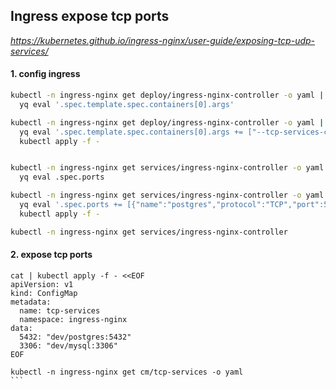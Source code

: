 ## Ingress expose tcp ports

*https://kubernetes.github.io/ingress-nginx/user-guide/exposing-tcp-udp-services/*

#### 1. config ingress
```bash
kubectl -n ingress-nginx get deploy/ingress-nginx-controller -o yaml |
  yq eval '.spec.template.spec.containers[0].args'

kubectl -n ingress-nginx get deploy/ingress-nginx-controller -o yaml |
  yq eval '.spec.template.spec.containers[0].args += ["--tcp-services-configmap=$(POD_NAMESPACE)/tcp-services","--udp-services-configmap=$(POD_NAMESPACE)/udp-services"]' |
  kubectl apply -f -


kubectl -n ingress-nginx get services/ingress-nginx-controller -o yaml |
  yq eval .spec.ports

kubectl -n ingress-nginx get services/ingress-nginx-controller -o yaml |
  yq eval '.spec.ports += [{"name":"postgres","protocol":"TCP","port":5432,"targetPort":5432}]' |
  kubectl apply -f -

kubectl -n ingress-nginx get services/ingress-nginx-controller
```

#### 2. expose tcp ports
````
cat | kubectl apply -f - <<EOF
apiVersion: v1
kind: ConfigMap
metadata:
  name: tcp-services
  namespace: ingress-nginx
data:
  5432: "dev/postgres:5432"
  3306: "dev/mysql:3306"
EOF

kubectl -n ingress-nginx get cm/tcp-services -o yaml
```
